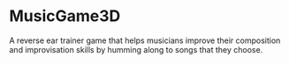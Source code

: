# MusicGame3D

A reverse ear trainer game that helps musicians improve their composition and improvisation skills by humming along to songs that they choose.
